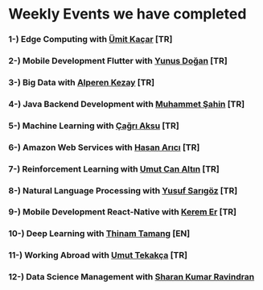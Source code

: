 # Weekly Events we have completed

### 1-) Edge Computing with [Ümit Kaçar](https://www.linkedin.com/in/umit-kacar-phd-01610019a/)         [TR]
### 2-) Mobile Development Flutter with [Yunus Doğan](https://www.linkedin.com/in/yunusdgn/)   [TR]
### 3-) Big Data with [Alperen Kezay](https://www.linkedin.com/in/alperen-kezay-05273a111/)   [TR]
### 4-) Java Backend Development with [Muhammet Şahin](https://www.linkedin.com/in/muhammet-sahin-phd-c-a42190134/)   [TR]
### 5-) Machine Learning with [Çağrı Aksu](https://www.linkedin.com/in/caksu/)   [TR]
### 6-) Amazon Web Services with [Hasan Arıcı]()   [TR]
### 7-) Reinforcement Learning with [Umut Can Altın](https://www.linkedin.com/in/umut-can-altin-507455103/)   [TR]
### 8-) Natural Language Processing with [Yusuf Sarıgöz](https://www.linkedin.com/in/yusuf-sar%C4%B1g%C3%B6z-4bb826ba/)   [TR]
### 9-) Mobile Development React-Native  with [Kerem Er](https://www.linkedin.com/in/kerem-er-5650ba15a/)  [TR]
### 10-) Deep Learning with [Thinam Tamang](https://www.linkedin.com/in/thinam-tamang-3b12831a2/)   [EN]
### 11-) Working Abroad with [Umut Tekakça](https://www.linkedin.com/in/umut-tekakca/)    [TR]
### 12-) Data Science Management with [Sharan Kumar Ravindran](https://www.linkedin.com/in/rsharankumar/)
